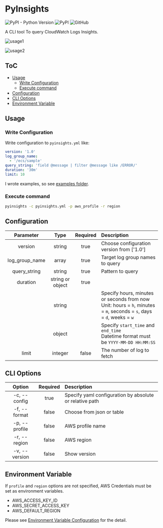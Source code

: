 # PyInsights

![PyPI - Python Version](https://img.shields.io/pypi/pyversions/pyinsights)
![PyPI](https://img.shields.io/pypi/v/pyinsights?color=blue)
![GitHub](https://img.shields.io/github/license/homoluctus/pyinsights)

A CLI tool To query CloudWatch Logs Insights.

![usage1](https://raw.githubusercontent.com/homoluctus/pyinsights/master/images/usage1.png)

![usage2](https://raw.githubusercontent.com/homoluctus/pyinsights/master/images/usage2.png)

## ToC

- [Usage](#Usage)
  - [Write Configuration](#Write%20Configuration)
  - [Execute command](#Execute%20command)
- [Configuration](#Configuration)
- [CLI Options](#CLI%20Options)
- [Environment Variable](#Environment%20Variable)

## Usage

### Write Configuration

Write configuration to `pyinsights.yml` like:

```yaml
version: '1.0'
log_group_name:
  - '/ecs/sample'
query_string: 'field @message | filter @message like /ERROR/'
duration: '30m'
limit: 10
```

I wrote examples, so see [examples folder](https://github.com/homoluctus/pyinsights/tree/master/examples).

### Execute command

```bash
pyinsights -c pyinsights.yml -p aws_profile -r region
```

## Configuration

|Parameter|Type|Required|Description|
|:--:|:--:|:--:|:--|
|version|string|true|Choose configuration version from ['1.0']|
|log_group_name|array|true|Target log group names to query|
|query_string|string|true|Pattern to query|
|duration|string or object|true||
||string||Specify hours, minutes or seconds from now<br>Unit: hours = `h`, minutes = `m`, seconds = `s`, days = `d`, weeks = `w`|
||object||Specify `start_time` and `end_time`<br>Datetime format must be `YYYY-MM-DD HH:MM:SS`|
|limit|integer|false|The number of log to fetch|

## CLI Options

|Option|Required|Description|
|:--:|:--:|:--|
|-c, --config|true|Specify yaml configuration by absolute or relative path|
|-f, --format|false|Choose from json or table|
|-p, --profile|false|AWS profile name|
|-r, --region|false|AWS region|
|-v, --version|false|Show version|

## Environment Variable

If `profile` and `region` options are not specified, AWS Credentials must be set as environment variables.

- AWS_ACCESS_KEY_ID
- AWS_SECRET_ACCESS_KEY
- AWS_DEFAULT_REGION

Please see [Environment Variable Configuration](https://boto3.amazonaws.com/v1/documentation/api/latest/guide/configuration.html#environment-variable-configuration) for the detail.
